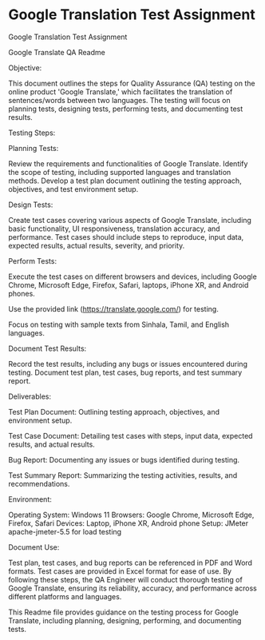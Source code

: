 # Google Translation Test Assignment 
 Google Translation Test Assignment 

 
Google Translate QA Readme

Objective:

This document outlines the steps for Quality Assurance (QA) testing on the online product 'Google Translate,' which facilitates the translation of sentences/words between two languages. The testing will focus on planning tests, designing tests, performing tests, and documenting test results.

Testing Steps:

Planning Tests:

Review the requirements and functionalities of Google Translate.
Identify the scope of testing, including supported languages and translation methods.
Develop a test plan document outlining the testing approach, objectives, and test environment setup.

Design Tests:

Create test cases covering various aspects of Google Translate, including basic functionality, UI responsiveness, translation accuracy, and performance.
Test cases should include steps to reproduce, input data, expected results, actual results, severity, and priority.

Perform Tests:

Execute the test cases on different browsers and devices, including Google Chrome, Microsoft Edge, Firefox, Safari, laptops, iPhone XR, and Android phones.

Use the provided link (https://translate.google.com/) for testing.

Focus on testing with sample texts from Sinhala, Tamil, and English languages.

Document Test Results:

Record the test results, including any bugs or issues encountered during testing.
Document test plan, test cases, bug reports, and test summary report.

Deliverables:

Test Plan Document: 
Outlining testing approach, objectives, and environment setup.

Test Case Document: 
Detailing test cases with steps, input data, expected results, and actual results.

Bug Report: 
Documenting any issues or bugs identified during testing.

Test Summary Report: 
Summarizing the testing activities, results, and recommendations.

Environment:

Operating System: Windows 11
Browsers: Google Chrome, Microsoft Edge, Firefox, Safari
Devices: Laptop, iPhone XR, Android phone
Setup: JMeter apache-jmeter-5.5 for load testing

Document Use:

Test plan, test cases, and bug reports can be referenced in PDF and Word formats.
Test cases are provided in Excel format for ease of use.
By following these steps, the QA Engineer will conduct thorough testing of Google Translate, ensuring its reliability, accuracy, and performance across different platforms and languages.

This Readme file provides guidance on the testing process for Google Translate, including planning, designing, performing, and documenting tests.
